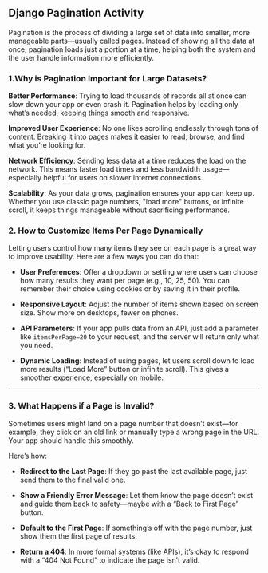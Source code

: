## Django Pagination Activity

Pagination is the process of dividing a large set of data into smaller, more manageable parts—usually called pages. Instead of showing all the data at once, pagination loads just a portion at a time, helping both the system and the user handle information more efficiently.
### 1.Why is Pagination Important for Large Datasets?

**Better Performance**: Trying to load thousands of records all at once can slow down your app or even crash it. Pagination helps by loading only what’s needed, keeping things smooth and responsive.

**Improved User Experience**: No one likes scrolling endlessly through tons of content. Breaking it into pages makes it easier to read, browse, and find what you’re looking for.

**Network Efficiency**: Sending less data at a time reduces the load on the network. This means faster load times and less bandwidth usage—especially helpful for users on slower internet connections.

**Scalability**: As your data grows, pagination ensures your app can keep up. Whether you use classic page numbers, "load more" buttons, or infinite scroll, it keeps things manageable without sacrificing performance.

### 2. How to Customize Items Per Page Dynamically

Letting users control how many items they see on each page is a great way to improve usability. Here are a few ways you can do that:

* **User Preferences**: Offer a dropdown or setting where users can choose how many results they want per page (e.g., 10, 25, 50). You can remember their choice using cookies or by saving it in their profile.

* **Responsive Layout**: Adjust the number of items shown based on screen size. Show more on desktops, fewer on phones.

* **API Parameters**: If your app pulls data from an API, just add a parameter like `itemsPerPage=20` to your request, and the server will return only what you need.

* **Dynamic Loading**: Instead of using pages, let users scroll down to load more results (“Load More” button or infinite scroll). This gives a smoother experience, especially on mobile.

---

### 3. What Happens if a Page is Invalid?

Sometimes users might land on a page number that doesn’t exist—for example, they click on an old link or manually type a wrong page in the URL. Your app should handle this smoothly.

Here’s how:

* **Redirect to the Last Page**: If they go past the last available page, just send them to the final valid one.

* **Show a Friendly Error Message**: Let them know the page doesn’t exist and guide them back to safety—maybe with a “Back to First Page” button.

* **Default to the First Page**: If something’s off with the page number, just show them the first page of results.

* **Return a 404**: In more formal systems (like APIs), it’s okay to respond with a “404 Not Found” to indicate the page isn’t valid.
